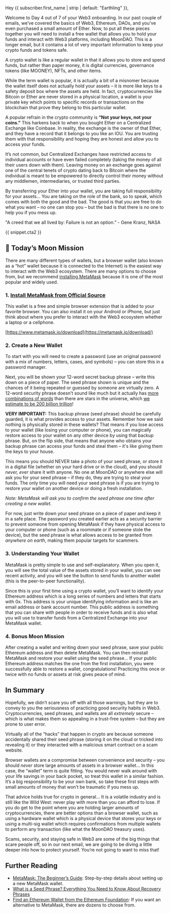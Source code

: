 Hey {{ subscriber.first_name | strip | default: "Earthling" }},

Welcome to Day 4 out of 7 of your Web3 onboarding. In our past couple of emails, we’ve covered the basics of Web3, Ethereum, DAOs, and you’ve even purchased a small amount of Ether. Now, to put all these pieces together you will need to install a free wallet that allows you to hold your funds and interact with Web3 platforms, including MoonDAO. This is a longer email, but it contains a lot of very important information to keep your crypto funds and tokens safe.

A crypto wallet is like a regular wallet in that it allows you to store and spend funds, but rather than paper money, it is digital currencies, governance tokens (like MOONEY), NFTs, and other items.

While the term wallet is popular, it is actually a bit of a misnomer because the wallet itself does not actually hold your assets – it is more like keys to a safety deposit box where the assets are held. In fact, cryptocurrencies like Bitcoin or Ether are never stored in a physical location, a wallet is your private key which points to specific records or transactions on the blockchain that prove they belong to this particular wallet.

A popular refrain in the crypto community is **“Not your keys, not your coins.”** This harkens back to when you bought Ether on a Centralized Exchange like Coinbase. In reality, the exchange is the owner of that Ether, and they have a record that it belongs to you like an IOU. You are trusting them with that responsibility and hoping they are honest and allow you to access your funds.

It’s not common, but Centralized Exchanges have restricted access to individual accounts or have even failed completely (taking the money of all their users down with them). Leaving money on an exchange goes against one of the central tenets of crypto dating back to Bitcoin where the individual is meant to be empowered to directly control their money without any middlemen, intermediaries, or trusted third parties.

By transferring your Ether into your wallet, you are taking full responsibility for your assets… You are taking on the role of the bank, so to speak, which comes with both the good and the bad. The good is that you are free to do what you want – no one can stop you – but the bad is that there is no one to help you if you mess up.

"A creed that we all lived by: Failure is not an option.” - Gene Kranz, NASA

{{ snippet.cta2 }}
## 🚀 Today’s Moon Mission

There are many different types of wallets, but a browser wallet (also known as a “hot” wallet because it is connected to the Internet) is the easiest way to interact with the Web3 ecosystem. There are many options to choose from, but we recommend [​installing MetaMask​](https://metamask.io/download/) because it is one of the most popular and widely used.
### **1.** [​**Install MetaMask from Official Source**​](https://metamask.io/download/)

This wallet is a free and simple browser extension that is added to your favorite browser. You can also install it on your Android or iPhone, but just think about where you prefer to interact with the Web3 ecosystem whether a laptop or a cellphone.

[​https://www.metamask.io/download​](https://metamask.io/download/)

### **2. Create a New Wallet**

To start with you will need to create a password (use an original password with a mix of numbers, letters, cases, and symbols) – you can store this in a password manager.

Next, you will be shown your 12-word secret backup phrase – write this down on a piece of paper. The seed phrase shown is unique and the chances of it being repeated or guessed by someone are virtually zero. A 12-word security phrase doesn’t sound like much but it actually has [​more combinations of words​](https://trustwallet.com/blog/could-someone-guess-your-mnemonic) than there are stars in the universe, which [​we estimate to be 200 billion trillion​](https://bigthink.com/hard-science/how-many-stars-are-in-the-universe/#:~:text=There%20are%20approximately%20200%20billion,big%2C%20it's%20hard%20to%20imagine.)!

**VERY IMPORTANT:** This backup phrase (seed phrase) should be carefully guarded, it is what provides access to your assets. Remember how we said nothing is physically stored in these wallets? That means if you lose access to your wallet (like losing your computer or phone), you can magically restore access to your wallet on any other device by using that backup phrase. But, on the flip side, that means that anyone who obtains your backup phrase can access your funds and steal them – it's like giving them the keys to your house.

This means you should NEVER take a photo of your seed phrase, or store it in a digital file (whether on your hard drive or in the cloud), and you should _never, ever_ share it with anyone. No one at MoonDAO or anywhere else will ask you for your seed phrase – if they do, they are trying to steal your funds. The only time you will need your seed phrase is if you are trying to restore your wallet on another device or doing a fresh installation.

_Note: MetaMask will ask you to confirm the seed phrase one time after creating a new wallet._

For now, just write down your seed phrase on a piece of paper and keep it in a safe place. The password you created earlier acts as a security barrier to prevent someone from opening MetaMask if they have physical access to your computer or phone (such as a roommate or if someone stole the device), but the seed phrase is what allows access to be granted from _anywhere on earth_, making them popular targets for scammers.
### **3. Understanding Your Wallet**

MetaMask is pretty simple to use and self-explanatory. When you open it, you will see the total value of the assets stored in your wallet, you can see recent activity, and you will see the button to send funds to another wallet (this is the peer-to-peer functionality).

Since this is your first time using a crypto wallet, you’ll want to identify your Ethereum address which is a long series of numbers and letters that starts with 0x. This address is your unique identifying information and is like an email address or bank account number. This public address is something that you can share with people in order to receive funds and is also what you will use to transfer funds from a Centralized Exchange into your MetaMask wallet.
### **4. Bonus Moon Mission**

After creating a wallet and writing down your seed phrase, save your public Ethereum address and then delete MetaMask. You can then reinstall MetaMask and restore your wallet using the seed phrase… If your public Ethereum address matches the one from the first installation, you were successfully able to restore a wallet, congratulations! Practicing this once or twice with no funds or assets at risk gives peace of mind.
## In Summary

Hopefully, we didn’t scare you off with all those warnings, but they are to convey to you the seriousness of practicing good security habits in Web3. Cryptocurrencies, seed phrases, and wallets are all _extremely_ secure – which is what makes them so appealing in a trust-free system – but they are prone to user error.

Virtually all of the “hacks” that happen in crypto are because someone accidentally shared their seed phrase (storing it on the cloud or tricked into revealing it) or they interacted with a malicious smart contract on a scam website.

Browser wallets are a compromise between convenience and security – you should _never_ store large amounts of assets in a browser wallet… In this case, the “wallet” term is quite fitting. You would never walk around with your life savings in your back pocket, so treat this wallet in a similar fashion. It’s a big responsibility to be your own bank, so take these first steps with small amounts of money that won’t be traumatic if you mess up.

That advice holds true for crypto in general… It is a volatile industry and is still like the Wild West: never play with more than you can afford to lose. If you do get to the point where you are holding larger amounts of cryptocurrencies, there are better options than a browser wallet, such as using a hardware wallet which is a physical device that stores your keys or using a multi-sig wallet which requires confirmations from multiple wallets to perform any transaction (like what the MoonDAO treasury uses).

Scams, security, and staying safe in Web3 are some of the big things that scare people off, so in our next email, we are going to be diving a little deeper into how to protect yourself. You’re not going to want to miss that!

## Further Reading

- [​MetaMask: The Beginner’s Guide​](https://medium.com/@decryptmedia/metamask-the-beginners-guide-6111143f2581): Step-by-step details about setting up a new MetaMask wallet.
- [​What is a Seed Phrase? Everything You Need to Know About Recovery Phrases​](https://bitpay.com/blog/what-are-seed-phrases/)
- [​Find an Ethereum Wallet from the Ethereum Foundation​](https://ethereum.org/en/wallets/find-wallet/): If you want an alternative to MetaMask, there are dozens to choose from.